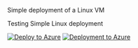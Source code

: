 Simple deployment of a Linux VM


Testing Simple Linux deployment

[![Deploy to Azure](https://aka.ms/deploytoazurebutton)](https://portal.azure.com/#create/Microsoft.Template/uri/https%3A%2F%2Fraw.githubusercontent.com%2Fnet-frog%2Farmtemplate%2Fmaster%2Fazuredeploy.json)
[![Deployment to Azure](https://aka.ms/deploytoazurebutton)](https://portal.azure.com/#create/Microsoft.Template/uri/https%3A%2F%2Fraw.githubusercontent.com%2Fnet-frog%2Farmtemplate%2Fmaster%2Fazuredeploymentscript.json)
